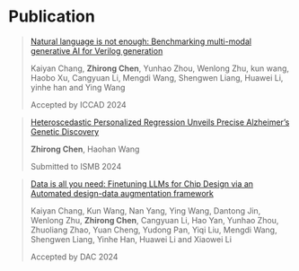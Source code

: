 # Publication

> [Natural language is not enough: Benchmarking multi-modal generative AI for Verilog generation](https://arxiv.org/abs/2407.08473)
>
> Kaiyan Chang, **Zhirong Chen**, Yunhao Zhou, Wenlong Zhu, kun wang, Haobo Xu, Cangyuan Li, Mengdi Wang, Shengwen Liang, Huawei Li, yinhe han and Ying Wang
>
> Accepted by ICCAD 2024

> [Heteroscedastic Personalized Regression Unveils Precise Alzheimer’s Genetic Discovery](https://www.biorxiv.org/content/10.1101/2023.09.12.557499v1)
>
> **Zhirong Chen**, Haohan Wang
>
> Submitted to ISMB 2024


> [Data is all you need: Finetuning LLMs for Chip Design via an Automated design-data augmentation framework](https://arxiv.org/abs/2403.11202)
>
> Kaiyan Chang, Kun Wang, Nan Yang, Ying Wang, Dantong Jin, Wenlong Zhu, **Zhirong Chen**, Cangyuan Li, Hao Yan, Yunhao Zhou, Zhuoliang Zhao, Yuan Cheng, Yudong Pan, Yiqi Liu, Mengdi Wang, Shengwen Liang, Yinhe Han, Huawei Li and Xiaowei Li
>
> Accepted by DAC 2024
